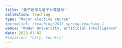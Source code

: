 ```yaml
---
title: "量子信息与量子计算基础"
collection: teaching
type: "Major elective course"
#permalink: /teaching/2015-spring-teaching-1
venue: "WuHan University, artificial intelligence"
date: 2023-03-02
#location: "City, Country"
---
```

